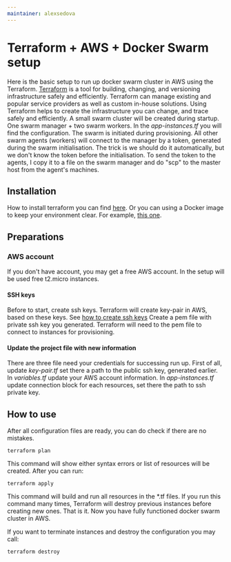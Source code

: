 ```yaml
---
maintainer: alexsedova
---
```


# Terraform + AWS + Docker Swarm setup

Here is the basic setup to run up docker swarm cluster in AWS using the Terraform.
[Terraform](https://www.terraform.io) is a tool for building, changing, and versioning infrastructure safely and efficiently. Terraform can manage existing and popular service providers as well as custom in-house solutions. Using Terraform helps to create the infrastructure you can change, and trace safely and efficiently. A small swarm cluster will be created during startup. One swarm manager + two swarm workers. In the  *app-instances.tf* you will find the configuration. The swarm is initiated during provisioning. All other swarm agents (workers) will connect to the manager by a token, generated during the swarm initialisation. The trick is we should do it automatically, but we don't know the token before the initialisation. To send the token to the agents, I copy it to a file on the swarm manager and do "scp" to the master host from the agent's machines.

## Installation 
How to install terraform you can find [here](https://www.terraform.io/intro/getting-started/install.html). Or you can using a Docker image to keep your environment clear. For example, [this one](https://hub.docker.com/r/amontaigu/terraform/).

## Preparations
### AWS account 
If you don't have account, you may get a free AWS account. In the setup will be used free t2.micro instances. 
#### SSH keys
Before to start, create ssh keys. Terraform will create key-pair in AWS, based on these keys. See [how to create ssh keys](https://confluence.atlassian.com/bitbucketserver/creating-ssh-keys-776639788.html)
Create a pem file with private ssh key you generated. Terraform will need to the pem file to connect to instances for provisioning.
#### Update the project file with new information
There are three file need your credentials for successing run up. First of all, update *key-pair.tf* set there a path to the public ssh key, generated earlier. In *variables.tf* update your AWS account information. In *app-instances.tf* update connection block for each resources, set there the path to ssh private key.    

## How to use
After all configuration files are ready, you can do check if there are no mistakes.
```
terraform plan
```
This command will show either syntax errors or list of resources will be created. After you can run:
```
terraform apply
```
This command will build and run all resources in the *.tf files. If you run this command many times, Terraform will destroy previous instances before creating new ones. 
That is it. Now you have fully functioned docker swarm cluster in AWS.

If you want to terminate instances and destroy the configuration you may call:
```
terraform destroy
```
